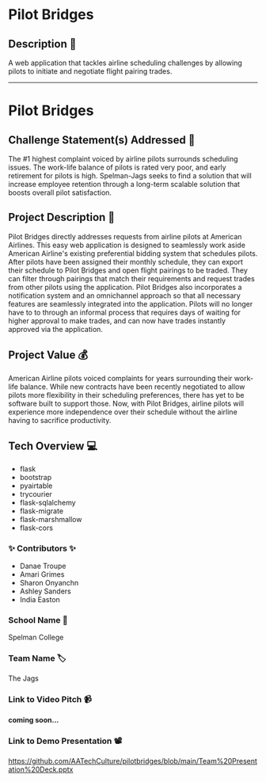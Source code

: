 # Pilot Bridges

## Description 🚨 
A web application that tackles airline scheduling challenges by allowing pilots to initiate and negotiate flight pairing trades. 

___________
# Pilot Bridges

## Challenge Statement(s) Addressed 🎯
The #1 highest complaint voiced by airline pilots surrounds scheduling issues. The work-life balance of pilots is rated very poor, and early retirement for pilots is high. Spelman-Jags seeks to find a solution that will increase employee retention through a long-term scalable solution that boosts overall pilot satisfaction.

## Project Description 🤯
Pilot Bridges directly addresses requests from airline pilots at American Airlines. This easy web application is designed to seamlessly work aside American Airline's existing preferential bidding system that schedules pilots. After pilots have been assigned their monthly schedule, they can export their schedule to Pilot Bridges and open flight pairings to be traded. They can filter through pairings that match their requirements and request trades from other pilots using the application. Pilot Bridges also incorporates a notification system and an omnichannel approach so that all necessary features are seamlessly integrated into the application. Pilots will no longer have to to through an informal process that requires days of waiting for higher approval to make trades, and can now have trades instantly approved via the application. 

## Project Value 💰
American Airline pilots voiced complaints for years surrounding their work-life balance. While new contracts have been recently negotiated to allow pilots more flexibility in their scheduling preferences, there has yet to be software built to support those. Now, with Pilot Bridges, airline pilots will experience more independence over their schedule without the airline having to sacrifice productivity.

## Tech Overview 💻
* flask
* bootstrap
* pyairtable
* trycourier 
* flask-sqlalchemy
* flask-migrate 
* flask-marshmallow
* flask-cors 

### ✨ Contributors ✨
* Danae Troupe
* Amari Grimes
* Sharon Onyanchn
* Ashley Sanders
* India Easton

### School Name 🏫
Spelman College

### Team Name 🏷
The Jags

### Link to Video Pitch 📹
**coming soon...**

### Link to Demo Presentation 📽
https://github.com/AATechCulture/pilotbridges/blob/main/Team%20Presentation%20Deck.pptx

